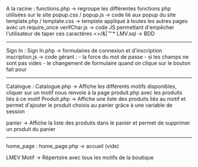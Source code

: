A la racine :
  functions.php -> regroupe les différentes fonctions php utilisées sur le site
  popup.css / popup.js -> code lié aux popup du site
  template.php / template.css -> template appliqué à toutes les autres pages avec un require_once
  verifChar.js -> code JS permettant d'empêcher l'utilisateur de taper ces caractères <>/&|`"'*
  LMV.sql -> BDD

------------------------------------------------------------------------------------------------------------------------------------------------

Sign In :
  Sign In.php -> formulaires de connexion et d'inscription
  inscription.js -> code gérant :
                    - la force du mot de passe
                    - si les champs ne sont pas vides
                    - le changement de formulaire quand on clique sur le bouton fait pour
                    
------------------------------------------------------------------------------------------------------------------------------------------------

  Catalogue :
    Catalogue.php -> Affiche les différents motifs disponibles,
                     cliquer sur un motif nous renvoie à la page produit.php avec les produits liés à ce motif
    Produit.php -> Affiche une liste des produits liés au motif et permet d'ajouter le produit choisis au panier grâce à une variable de session

panier -> Affiche la liste des produits dans le panier et permet de supprimer un produit du panier

------------------------------------------------------------------------------------------------------------------------------------------------

home_page :
  home_page.php -> accueil (vide)

LMEV Motif -> Répertoire avec tous les motifs de la boutique
